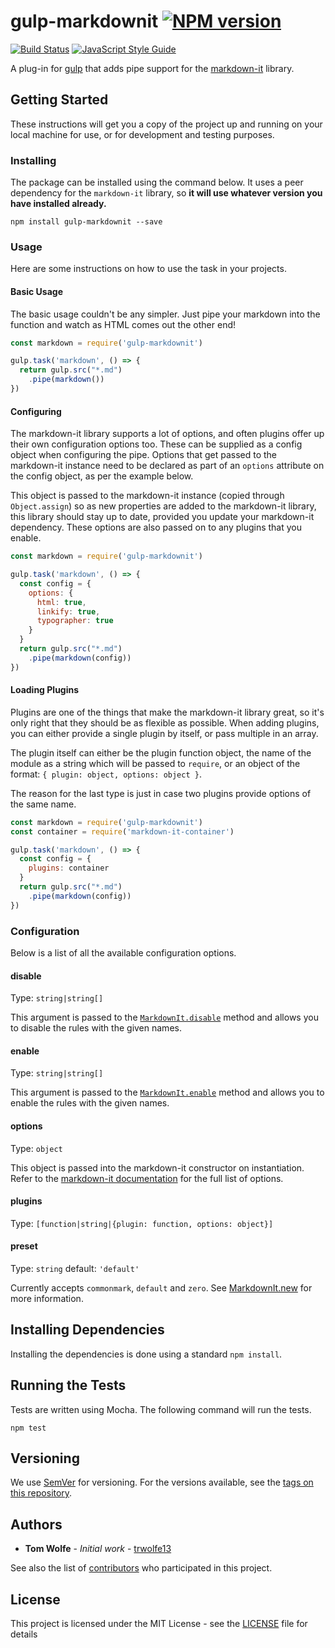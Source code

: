 # gulp-markdownit [![NPM version](https://img.shields.io/npm/v/gulp-markdownit.svg)](https://npmjs.org/package/gulp-markdownit)
[![Build Status](https://travis-ci.org/trwolfe13/gulp-markdownit.svg?branch=master)](https://travis-ci.org/trwolfe13/gulp-markdownit) [![JavaScript Style Guide](https://img.shields.io/badge/code_style-standard-brightgreen.svg)](https://standardjs.com)

A plug-in for [gulp](https://github.com/gulpjs/gulp) that adds pipe support for the [markdown-it](https://github.com/markdown-it/markdown-it) library.

## Getting Started

These instructions will get you a copy of the project up and running on your local machine for use, or for development and testing purposes.

### Installing

The package can be installed using the command below. It uses a peer dependency for the `markdown-it` library, so **it will use whatever version you have installed already.**

```
npm install gulp-markdownit --save
```

### Usage

Here are some instructions on how to use the task in your projects.

#### Basic Usage

The basic usage couldn't be any simpler. Just pipe your markdown into the function and watch as HTML comes out the other end!

```javascript
const markdown = require('gulp-markdownit')

gulp.task('markdown', () => {
  return gulp.src("*.md")
    .pipe(markdown())
})
```

#### Configuring

The markdown-it library supports a lot of options, and often plugins offer up their own configuration options too. These can be supplied as a config object when configuring the pipe. Options that get passed to the markdown-it instance need to be declared as part of an `options` attribute on the config object, as per the example below.

This object is passed to the markdown-it instance (copied through `Object.assign`) so as new properties are added to the markdown-it library, this library should stay up to date, provided you update your markdown-it dependency. These options are also passed on to any plugins that you enable.

```javascript
const markdown = require('gulp-markdownit')

gulp.task('markdown', () => {
  const config = {
    options: {
      html: true,
      linkify: true,
      typographer: true
    }
  }
  return gulp.src("*.md")
    .pipe(markdown(config))
})
```

#### Loading Plugins

Plugins are one of the things that make the markdown-it library great, so it's only right that they should be as flexible as possible. When adding plugins, you can either provide a single plugin by itself, or pass multiple in an array.

The plugin itself can either be the plugin function object, the name of the module as a string which will be passed to `require`, or an object of the format: `{ plugin: object, options: object }`.

The reason for the last type is just in case two plugins provide options of the same name.

```javascript
const markdown = require('gulp-markdownit')
const container = require('markdown-it-container')

gulp.task('markdown', () => {
  const config = {
    plugins: container
  }
  return gulp.src("*.md")
    .pipe(markdown(config))
})
```

### Configuration
Below is a list of all the available configuration options. 
#### disable
Type: `string|string[]`

This argument is passed to the [`MarkdownIt.disable`](https://markdown-it.github.io/markdown-it/#MarkdownIt.disable) method and allows you to disable the rules with the given names.

#### enable
Type: `string|string[]`

This argument is passed to the [`MarkdownIt.enable`](https://markdown-it.github.io/markdown-it/#MarkdownIt.enable) method and allows you to enable the rules with the given names.

#### options
Type: `object`

This object is passed into the markdown-it constructor on instantiation. Refer to the [markdown-it documentation](https://markdown-it.github.io/markdown-it/#MarkdownIt.new) for the full list of options.
#### plugins
Type: `[function|string|{plugin: function, options: object}]`


#### preset
Type: `string` default: `'default'`

Currently accepts `commonmark`, `default` and `zero`. See [MarkdownIt.new](https://markdown-it.github.io/markdown-it/#MarkdownIt.new) for more information.

## Installing Dependencies

Installing the dependencies is done using a standard ```npm install```.

## Running the Tests

Tests are written using Mocha. The following command will run the tests.

```
npm test
```

## Versioning

We use [SemVer](http://semver.org/) for versioning. For the versions available, see the [tags on this repository](https://github.com/trwolfe13/gulp-markdownit/tags). 

## Authors

* **Tom Wolfe** - *Initial work* - [trwolfe13](https://github.com/trwolfe13)

See also the list of [contributors](https://github.com/trwolfe13/gulp-markdownit/contributors) who participated in this project.

## License

This project is licensed under the MIT License - see the [LICENSE](LICENSE) file for details

